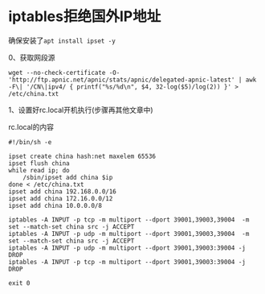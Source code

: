 # iptables拒绝国外IP地址

确保安装了`apt install ipset -y`

0、获取网段源

`wget --no-check-certificate -O- 'http://ftp.apnic.net/apnic/stats/apnic/delegated-apnic-latest' | awk -F\| '/CN\|ipv4/ { printf("%s/%d\n", $4, 32-log($5)/log(2)) }' > /etc/china.txt`

1、设置好rc.local开机执行(步骤再其他文章中)

rc.local的内容

```
#!/bin/sh -e

ipset create china hash:net maxelem 65536
ipset flush china
while read ip; do
    /sbin/ipset add china $ip
done < /etc/china.txt
ipset add china 192.168.0.0/16
ipset add china 172.16.0.0/12
ipset add china 10.0.0.0/8

iptables -A INPUT -p tcp -m multiport --dport 39001,39003,39004  -m set --match-set china src -j ACCEPT
iptables -A INPUT -p udp -m multiport --dport 39001,39003,39004  -m set --match-set china src -j ACCEPT
iptables -A INPUT -p udp -m multiport --dport 39001,39003:39004 -j DROP
iptables -A INPUT -p tcp -m multiport --dport 39001,39003:39004 -j DROP

exit 0
```

